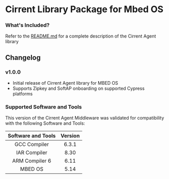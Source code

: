 # Cirrent Library Package for Mbed OS

### What's Included?

Refer to the [README.md](./README.md) for a complete description of the Cirrent Agent library

## Changelog
### v1.0.0
* Initial release of Cirrent Agent library for MBED OS
* Supports Zipkey and SoftAP onboarding on supported Cypress platforms

### Supported Software and Tools
This version of the Cirrent Agent Middleware was validated for compatibility with the following Software and Tools:

| Software and Tools                                      | Version |
| :---:                                                   | :----:  |
| GCC Compiler                                            | 6.3.1   |
| IAR Compiler                                            | 8.30    |
| ARM Compiler 6                                          | 6.11    |
| MBED OS                                                 | 5.14    |
